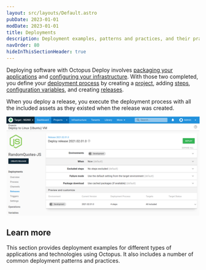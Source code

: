 ```yaml
---
layout: src/layouts/Default.astro
pubDate: 2023-01-01
modDate: 2023-01-01
title: Deployments
description: Deployment examples, patterns and practices, and their practical implementation using Octopus.
navOrder: 80
hideInThisSectionHeader: true
---
```


Deploying software with Octopus Deploy involves [packaging your applications](/docs/packaging-applications/) and [configuring your infrastructure](/docs/infrastructure/). With those two completed, you define your [deployment process](/docs/projects/deployment-process/) by creating a [project](/docs/projects/), adding [steps](/docs/projects/steps/),  [configuration variables](/docs/projects/variables/), and creating [releases](/docs/releases/).

When you deploy a release, you execute the deployment process with all the included assets as they existed when the release was created.

![Deploy release screen in the Octopus Web Portal](/docs/deployments/images/deploy-release.png "width=500")

## Learn more

This section provides deployment examples for different types of applications and technologies using Octopus. It also includes a number of common deployment patterns and practices.
